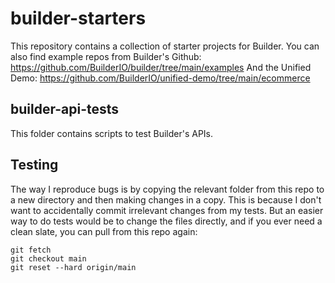 # builder-starters

This repository contains a collection of starter projects for Builder.
You can also find example repos from Builder's Github: https://github.com/BuilderIO/builder/tree/main/examples
And the Unified Demo: https://github.com/BuilderIO/unified-demo/tree/main/ecommerce


## builder-api-tests

This folder contains scripts to test Builder's APIs.


## Testing

The way I reproduce bugs is by copying the relevant folder from this repo to a new directory and then making changes in a copy. 
This is because I don't want to accidentally commit irrelevant changes from my tests. 
But an easier way to do tests would be to change the files directly, and if you ever need a clean slate, you can pull from this repo again:

```
git fetch
git checkout main
git reset --hard origin/main
```